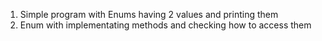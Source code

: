 1. Simple program with Enums having 2 values and printing them
2. Enum with implementating methods and checking how to access them
